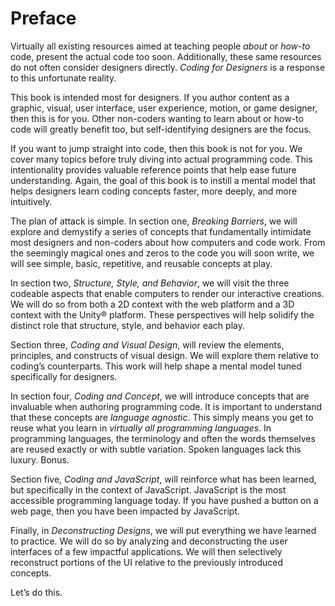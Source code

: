 # Preface

Virtually all existing resources aimed at teaching people *about* or *how-to* code, present the actual code too soon. Additionally, these same resources do not often consider designers directly. *Coding for Designers* is a response to this unfortunate reality.

This book is intended most for designers. If you author content as a graphic, visual, user interface, user experience, motion, or game designer, then this is for you. Other non-coders wanting to learn about or how-to code will greatly benefit too, but self-identifying designers are the focus.

If you want to jump straight into code, then this book is not for you. We cover many topics before truly diving into actual programming code. This intentionality provides valuable reference points that help ease future understanding. Again, the goal of this book is to instill a mental model that helps designers learn coding concepts faster, more deeply, and more intuitively.

The plan of attack is simple. In section one, *Breaking Barriers*, we will explore and demystify a series of concepts that fundamentally intimidate most designers and non-coders about how computers and code work. From the seemingly magical ones and zeros to the code you will soon write, we will see simple, basic, repetitive, and reusable concepts at play.

In section two, *Structure, Style, and Behavior*, we will visit the three codeable aspects that enable computers to render our interactive creations. We will do so from both a 2D context with the web platform and a 3D context with the Unity® platform. These perspectives will help solidify the distinct role that structure, style, and behavior each play.

Section three, *Coding and Visual Design*, will review the elements, principles, and constructs of visual design. We will explore them relative to coding’s counterparts. This work will help shape a mental model tuned specifically for designers.

In section four, *Coding and Concept*, we will introduce concepts that are invaluable when authoring programming code. It is important to understand that these concepts are *language agnostic*. This simply means you get to reuse what you learn in *virtually all programming languages*. In programming languages, the terminology and often the words themselves are reused exactly or with subtle variation. Spoken languages lack this luxury. Bonus.

Section five, *Coding and JavaScript*, will reinforce what has been learned, but specifically in the context of JavaScript. JavaScript is the most accessible programming language today. If you have pushed a button on a web page, then you have been impacted by JavaScript.

Finally, in *Deconstructing Designs*, we will put everything we have learned to practice. We will do so by analyzing and deconstructing the user interfaces of a few impactful applications. We will then selectively reconstruct portions of the UI relative to the previously introduced concepts.

Let’s do this.

